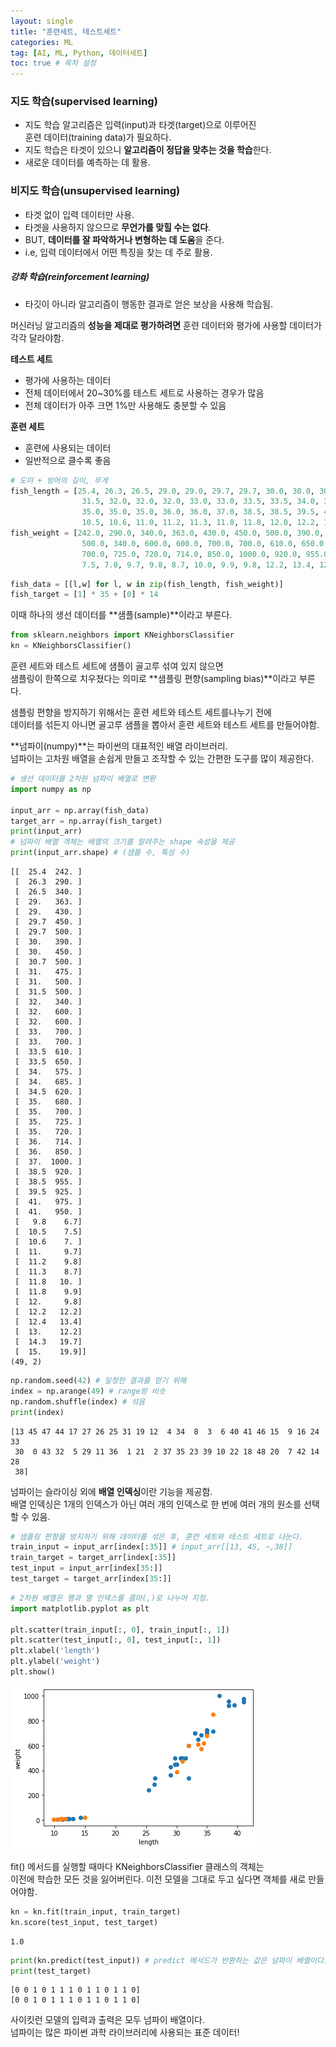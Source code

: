 ```yaml
---
layout: single
title: "훈련세트, 테스트세트"
categories: ML
tag: [AI, ML, Python, 데이터세트]
toc: true # 목차 설정
---
```


### 지도 학습(supervised learning)

- 지도 학습 알고리즘은 입력(input)과 타겟(target)으로 이루어진  
  훈련 데이터(training data)가 필요하다.
- 지도 학습은 타겟이 있으니 **알고리즘이 정답을 맞추는 것을 학습**한다.
- 새로운 데이터를 예측하는 데 활용.

### 비지도 학습(unsupervised learning)

- 타겟 없이 입력 데이터만 사용.
- 타겟을 사용하지 않으므로 **무언가를 맞힐 수는 없다**.
- BUT, **데이터를 잘 파악하거나 변형하는 데 도움**을 준다.
- i.e, 입력 데이터에서 어떤 특징을 찾는 데 주로 활용.

##### 강화 학습(reinforcement learning)

- 타깃이 아니라 알고리즘이 행동한 결과로 얻은 보상을 사용해 학습됨.

머신러닝 알고리즘의 **성능을 제대로 평가하려면** 훈련 데이터와 평가에 사용할 데이터가 각각 달라야함.

**테스트 세트**

- 평가에 사용하는 데이터
- 전체 데이터에서 20~30%를 테스트 세트로 사용하는 경우가 많음
- 전체 데이터가 아주 크면 1%만 사용해도 충분할 수 있음

**훈련 세트**

- 훈련에 사용되는 데이터
- 일반적으로 클수록 좋음

```python
# 도미 + 빙어의 길이, 무게
fish_length = [25.4, 26.3, 26.5, 29.0, 29.0, 29.7, 29.7, 30.0, 30.0, 30.7, 31.0, 31.0,
                31.5, 32.0, 32.0, 32.0, 33.0, 33.0, 33.5, 33.5, 34.0, 34.0, 34.5, 35.0,
                35.0, 35.0, 35.0, 36.0, 36.0, 37.0, 38.5, 38.5, 39.5, 41.0, 41.0, 9.8,
                10.5, 10.6, 11.0, 11.2, 11.3, 11.8, 11.8, 12.0, 12.2, 12.4, 13.0, 14.3, 15.0]
fish_weight = [242.0, 290.0, 340.0, 363.0, 430.0, 450.0, 500.0, 390.0, 450.0, 500.0, 475.0, 500.0,
                500.0, 340.0, 600.0, 600.0, 700.0, 700.0, 610.0, 650.0, 575.0, 685.0, 620.0, 680.0,
                700.0, 725.0, 720.0, 714.0, 850.0, 1000.0, 920.0, 955.0, 925.0, 975.0, 950.0, 6.7,
                7.5, 7.0, 9.7, 9.8, 8.7, 10.0, 9.9, 9.8, 12.2, 13.4, 12.2, 19.7, 19.9]
```

```python
fish_data = [[l,w] for l, w in zip(fish_length, fish_weight)]
fish_target = [1] * 35 + [0] * 14
```

이때 하나의 생선 데이터를 **샘플(sample)**이라고 부른다.

```python
from sklearn.neighbors import KNeighborsClassifier
kn = KNeighborsClassifier()
```

훈련 세트와 테스트 세트에 샘플이 골고루 섞여 있지 않으면  
샘플링이 한쪽으로 치우쳤다는 의미로 **샘플링 편향(sampling bias)**이라고 부른다.

샘플링 편향을 방지하기 위해서는 훈련 세트와 테스트 세트를나누기 전에  
데이터를 섞든지 아니면 골고루 샘플을 뽑아서 훈련 세트와 테스트 세트를 만들어야함.

**넘파이(numpy)**는 파이썬의 대표적인 배열 라이브러리.  
넘파이는 고차원 배열을 손쉽게 만들고 조작할 수 있는 간편한 도구를 많이 제공한다.

```python
# 생선 데이터를 2차원 넘파이 배열로 변환
import numpy as np

input_arr = np.array(fish_data)
target_arr = np.array(fish_target)
print(input_arr)
# 넘파이 배열 객체는 배열의 크기를 알려주는 shape 속성을 제공
print(input_arr.shape) # (샘플 수, 특성 수)
```

    [[  25.4  242. ]
     [  26.3  290. ]
     [  26.5  340. ]
     [  29.   363. ]
     [  29.   430. ]
     [  29.7  450. ]
     [  29.7  500. ]
     [  30.   390. ]
     [  30.   450. ]
     [  30.7  500. ]
     [  31.   475. ]
     [  31.   500. ]
     [  31.5  500. ]
     [  32.   340. ]
     [  32.   600. ]
     [  32.   600. ]
     [  33.   700. ]
     [  33.   700. ]
     [  33.5  610. ]
     [  33.5  650. ]
     [  34.   575. ]
     [  34.   685. ]
     [  34.5  620. ]
     [  35.   680. ]
     [  35.   700. ]
     [  35.   725. ]
     [  35.   720. ]
     [  36.   714. ]
     [  36.   850. ]
     [  37.  1000. ]
     [  38.5  920. ]
     [  38.5  955. ]
     [  39.5  925. ]
     [  41.   975. ]
     [  41.   950. ]
     [   9.8    6.7]
     [  10.5    7.5]
     [  10.6    7. ]
     [  11.     9.7]
     [  11.2    9.8]
     [  11.3    8.7]
     [  11.8   10. ]
     [  11.8    9.9]
     [  12.     9.8]
     [  12.2   12.2]
     [  12.4   13.4]
     [  13.    12.2]
     [  14.3   19.7]
     [  15.    19.9]]
    (49, 2)

```python
np.random.seed(42) # 일정한 결과를 얻기 위해
index = np.arange(49) # range랑 비슷
np.random.shuffle(index) # 섞음
print(index)
```

    [13 45 47 44 17 27 26 25 31 19 12  4 34  8  3  6 40 41 46 15  9 16 24 33
     30  0 43 32  5 29 11 36  1 21  2 37 35 23 39 10 22 18 48 20  7 42 14 28
     38]

넘파이는 슬라이싱 외에 **배열 인덱싱**이란 기능을 제공함.  
배열 인덱싱은 1개의 인덱스가 아닌 여러 개의 인덱스로 한 번에 여러 개의 원소를 선택할 수 있음.

```python
# 샘플링 편향을 방지하기 위해 데이터를 섞은 후, 훈련 세트와 테스트 세트로 나눈다.
train_input = input_arr[index[:35]] # input_arr[[13, 45, ~,38]]
train_target = target_arr[index[:35]]
test_input = input_arr[index[35:]]
test_target = target_arr[index[35:]]
```

```python
# 2차원 배열은 행과 열 인덱스를 콤마(,)로 나누어 지정.
import matplotlib.pyplot as plt

plt.scatter(train_input[:, 0], train_input[:, 1])
plt.scatter(test_input[:, 0], test_input[:, 1])
plt.xlabel('length')
plt.ylabel('weight')
plt.show()
```

![png]({{site.url}}/../../assets/images/2023-03-11-dataset/output_13_0.png)

fit() 메서드를 실행할 때마다 KNeighborsClassifier 클래스의 객체는  
이전에 학습한 모든 것을 잃어버린다. 이전 모델을 그대로 두고 싶다면 객체를 새로 만들어야함.

```python
kn = kn.fit(train_input, train_target)
kn.score(test_input, test_target)
```

    1.0

```python
print(kn.predict(test_input)) # predict 메서드가 반환하는 값은 넘파이 배열이다.
print(test_target)
```

    [0 0 1 0 1 1 1 0 1 1 0 1 1 0]
    [0 0 1 0 1 1 1 0 1 1 0 1 1 0]

사이킷런 모델의 입력과 출력은 모두 넘파이 배열이다.  
넘파이는 많은 파이썬 과학 라이브러리에 사용되는 표준 데이터!

